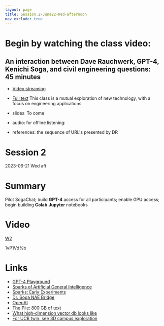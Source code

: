 ```yaml
---
layout: page
title: Session.2-June22-Wed-afternoon
nav_exclude: true
---
```

# Begin by watching the class video:
## An interaction between Dave Rauchwerk, GPT-4, Kenichi Soga, and civil engineering questions: 45 minutes
- [Video streaming](https://drive.google.com/file/d/1qqsh7aXc7keRzTwDafMp1K3_eBnrSWM5/view?usp=sharing)

- [Full text](https://drive.google.com/file/d/1-HsFgkGNIpLK2s7Eq8Gb1iLWsnBlI5TO/view?usp=sharing)
This class is a mutual exploration of new technology, with a focus on engineering applications

- slides: To come
- audio: for offline listening:
- references: the sequence of URL's presented by DR
# Session 2
2023-06-21 Wed  aft      
# Summary 
Pilot SogaChat; build **GPT-4** access for all participants; enable GPU access; begin building **Colab** **Jupyter** notebooks                                                                                                             
# Video 

[W2](https://berkeley.zoom.us/rec/share/3FPSp3hTSGA8wHCGZFhESVlv6IIved05cWsucahOa7rJa0oqcZEefoD-BYiRB5yn.aAJA2crUBOm34IVk?startTime=1687377654000)   

1vP1Vd%b   
# Links
- [GPT-4 Playground](https://www.gpt4-playground.com/playground)
- [Sparks of Artificial General Intelligence](https://arxiv.org/abs/2303.12712)
- [Sparks: Early Experiments](https://youtu.be/qbIk7-JPB2c) 
-  [Dr. Soga NAE Bridge](https://www.nae.edu/291015/Smart-Infrastructure-for-Smart-Cities )  
-  [OpenAI](https://platform.openai.com/docs/introduction) 
-  [The Pile: 800 GB of text](https://arxiv.org/abs/2101.00027) 
-  [What high-dimension vector db looks like](https://projector.tensorflow.org/)  
-  [For UCB twin, see 3D campus exploration](https://www.youtube.com/watch?v=RgCgCoycF04) 
